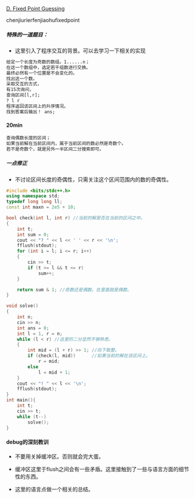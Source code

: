[D. Fixed Point Guessing](https://codeforces.com/problemset/problem/1698/D)

chenjiurierfenjiaohufixedpoint

##### 特殊的一道题目：

- 这里引入了程序交互的背景。可以去学习一下相关的实现

```txt
给定一个长度为奇数的数组。1......n；
在这一个数组中，选定若干组数进行交换。
最终必然有一个位置是不会变化的。
找出这一个数。
采取交互的方式，
有15次询问，
查询区间[l,r];
? l r
程序返回该区间上的升序情况。
找到答案后输出！ ans;
```

#### 20min

```txt
查询偶数长度的区间；
如果当前解在当前区间内，属于当前区间的数必然是奇数个。
若不是奇数个，就是另外一半区间二分搜索即可。
```

##### 一点修正

- 不讨论区间长度的奇偶性，只需关注这个区间范围内的数的奇偶性。

```cpp
#include <bits/stdc++.h>
using namespace std;
typedef long long ll;
const int maxn = 2e5 + 10;

bool check(int l, int r) //当前的解是否在当前的区间之中。
{
    int t;
    int sum = 0;
    cout << "? " << l << ' ' << r << '\n';
    fflush(stdout);
    for (int i = l; i <= r; i++)
    {
        cin >> t;
        if (t >= l && t <= r)
            sum++;
    }

    return sum & 1; //奇数还是偶数。在里面就是偶数。
}

void solve()
{
    int n;
    cin >> n;
    int ans = 0;
    int l = 1, r = n;
    while (l < r) //这里的二分显然不够熟悉。
    {
        int mid = (l + r) >> 1; //向下取整。
        if (check(l, mid))      //如果当前的解在该区间上。
            r = mid;
        else
            l = mid + 1;
    }
    cout << "! " << l << '\n';
    fflush(stdout);
}
int main(){
    int t;
    cin >> t;
    while (t--)
        solve();
}
```

#### debug的深刻教训

- 不要用关掉缓冲区。否则就会完大蛋。
- 缓冲区这里于flush之间会有一些矛盾。这里接触到了一些与语言方面的细节性的东西。

- 这里的语言点做一个相关的总结。